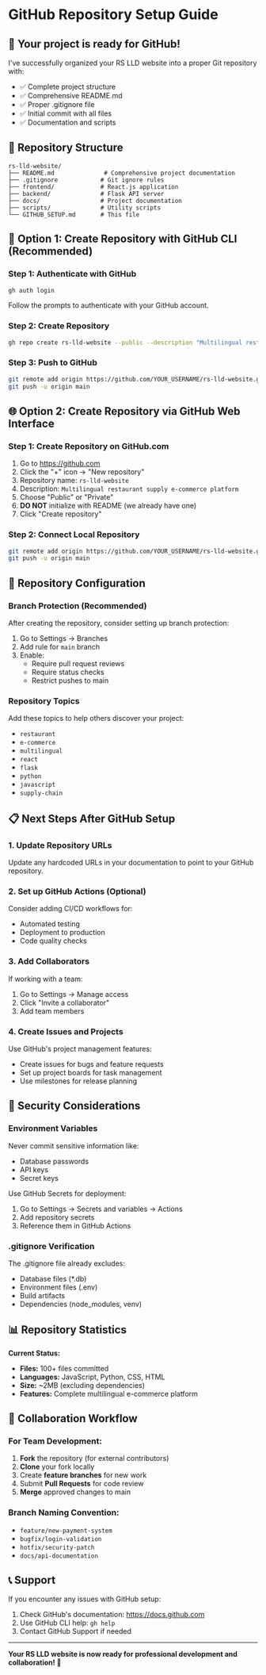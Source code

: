 # GitHub Repository Setup Guide

## 🎉 Your project is ready for GitHub!

I've successfully organized your RS LLD website into a proper Git repository with:
- ✅ Complete project structure
- ✅ Comprehensive README.md
- ✅ Proper .gitignore file
- ✅ Initial commit with all files
- ✅ Documentation and scripts

## 📁 Repository Structure

```
rs-lld-website/
├── README.md              # Comprehensive project documentation
├── .gitignore            # Git ignore rules
├── frontend/             # React.js application
├── backend/              # Flask API server
├── docs/                 # Project documentation
├── scripts/              # Utility scripts
└── GITHUB_SETUP.md       # This file
```

## 🚀 Option 1: Create Repository with GitHub CLI (Recommended)

### Step 1: Authenticate with GitHub
```bash
gh auth login
```
Follow the prompts to authenticate with your GitHub account.

### Step 2: Create Repository
```bash
gh repo create rs-lld-website --public --description "Multilingual restaurant supply e-commerce platform with React frontend and Flask backend"
```

### Step 3: Push to GitHub
```bash
git remote add origin https://github.com/YOUR_USERNAME/rs-lld-website.git
git push -u origin main
```

## 🌐 Option 2: Create Repository via GitHub Web Interface

### Step 1: Create Repository on GitHub.com
1. Go to https://github.com
2. Click the "+" icon → "New repository"
3. Repository name: `rs-lld-website`
4. Description: `Multilingual restaurant supply e-commerce platform`
5. Choose "Public" or "Private"
6. **DO NOT** initialize with README (we already have one)
7. Click "Create repository"

### Step 2: Connect Local Repository
```bash
git remote add origin https://github.com/YOUR_USERNAME/rs-lld-website.git
git push -u origin main
```

## 🔧 Repository Configuration

### Branch Protection (Recommended)
After creating the repository, consider setting up branch protection:

1. Go to Settings → Branches
2. Add rule for `main` branch
3. Enable:
   - Require pull request reviews
   - Require status checks
   - Restrict pushes to main

### Repository Topics
Add these topics to help others discover your project:
- `restaurant`
- `e-commerce`
- `multilingual`
- `react`
- `flask`
- `python`
- `javascript`
- `supply-chain`

## 📋 Next Steps After GitHub Setup

### 1. Update Repository URLs
Update any hardcoded URLs in your documentation to point to your GitHub repository.

### 2. Set up GitHub Actions (Optional)
Consider adding CI/CD workflows for:
- Automated testing
- Deployment to production
- Code quality checks

### 3. Add Collaborators
If working with a team:
1. Go to Settings → Manage access
2. Click "Invite a collaborator"
3. Add team members

### 4. Create Issues and Projects
Use GitHub's project management features:
- Create issues for bugs and feature requests
- Set up project boards for task management
- Use milestones for release planning

## 🔐 Security Considerations

### Environment Variables
Never commit sensitive information like:
- Database passwords
- API keys
- Secret keys

Use GitHub Secrets for deployment:
1. Go to Settings → Secrets and variables → Actions
2. Add repository secrets
3. Reference them in GitHub Actions

### .gitignore Verification
The .gitignore file already excludes:
- Database files (*.db)
- Environment files (.env)
- Build artifacts
- Dependencies (node_modules, venv)

## 📊 Repository Statistics

**Current Status:**
- **Files:** 100+ files committed
- **Languages:** JavaScript, Python, CSS, HTML
- **Size:** ~2MB (excluding dependencies)
- **Features:** Complete multilingual e-commerce platform

## 🤝 Collaboration Workflow

### For Team Development:
1. **Fork** the repository (for external contributors)
2. **Clone** your fork locally
3. Create **feature branches** for new work
4. Submit **Pull Requests** for code review
5. **Merge** approved changes to main

### Branch Naming Convention:
- `feature/new-payment-system`
- `bugfix/login-validation`
- `hotfix/security-patch`
- `docs/api-documentation`

## 📞 Support

If you encounter any issues with GitHub setup:
1. Check GitHub's documentation: https://docs.github.com
2. Use GitHub CLI help: `gh help`
3. Contact GitHub Support if needed

---

**Your RS LLD website is now ready for professional development and collaboration! 🎉**

